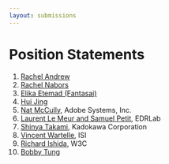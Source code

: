 ```yaml
---
layout: submissions
---
```


# Position Statements

1. [Rachel Andrew](Rachel_Andrew)
2. [Rachel Nabors](Rachel_Nabors)
3. [Elika Etemad (Fantasai)](Elika_Etemad)
4. [Hui Jing](Hui_Jing)
5. [Nat McCully](Nat_McCully), Adobe Systems, Inc.
6. [Laurent Le Meur and Samuel Petit](edrlab), EDRLab
7. [Shinya Takami](Shinya_Takami), Kadokawa Corporation
8. [Vincent Wartelle](Vincent_Wartelle), ISI
9. [Richard Ishida](Richard_Ishida), W3C
10. [Bobby Tung](Bobby_Tung)